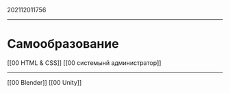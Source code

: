 202112011756
***
# Самообразование
[[00 HTML & CSS]]
[[00 системынй администратор]]
***
[[00 Blender]]
[[00 Unity]]